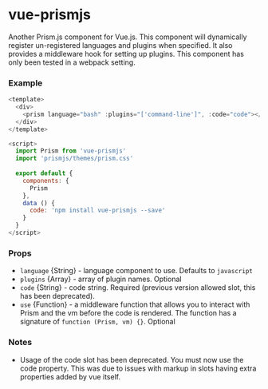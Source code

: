 # vue-prismjs

Another Prism.js component for Vue.js. This component will dynamically 
register un-registered languages and plugins when specified. It also provides
a middleware hook for setting up plugins. This component has only been tested
in a webpack setting.

### Example

```js
<template>
  <div>
    <prism language="bash" :plugins="['command-line']", :code="code"></prism>
  </div>
</template>

<script>
  import Prism from 'vue-prismjs'
  import 'prismjs/themes/prism.css'
  
  export default {
    components: {
      Prism
    },
    data () {
      code: 'npm install vue-prismjs --save'
    }
  }
</script>
```

### Props

* `language` {String} - language component to use. Defaults to `javascript`
* `plugins` {Array} - array of plugin names. Optional
* `code` {String} - code string. Required (previous version allowed slot, this has been deprecated).
* `use` {Function} - a middleware function that allows you to interact with Prism and the vm before the code is rendered. The function has a signature of `function (Prism, vm) {}`. Optional

### Notes

* Usage of the code slot has been deprecated. You must now use the code property. This was due to issues with markup in slots having extra properties added by vue itself.